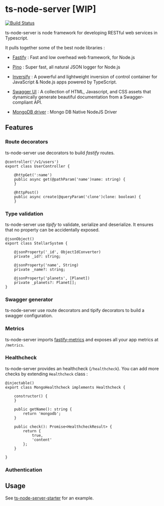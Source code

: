 # ts-node-server [WIP]
[![Build Status](https://travis-ci.com/henry781/ts-node-server.svg?branch=master)](https://travis-ci.com/henry781/ts-node-server)

ts-node-server is node framework for developing RESTful web services in Typescript.

It pulls together some of the best node libraries :

* [Fastify](https://github.com/fastify/fastify) : Fast and low overhead web framework, for Node.js

* [Pino](https://github.com/pinojs/pino) : Super fast, all natural JSON logger for Node.js

* [Inversify](https://github.com/inversify/InversifyJS) : A powerful and lightweight inversion of control container for JavaScript & Node.js apps powered by TypeScript.

* [Swagger UI](https://github.com/swagger-api/swagger-ui) : A collection of HTML, Javascript, and CSS assets that dynamically generate beautiful documentation from a Swagger-compliant API.

* [MongoDB driver](https://github.com/mongodb/node-mongodb-native) : Mongo DB Native NodeJS Driver

## Features

### Route decorators

ts-node-server use decorators to build *fastify* routes. 

```
@controller('/v1/users')
export class UserController {

    @httpGet(':name')
    public async get(@pathParam('name')name: string) {
    }

    @httpPost()
    public async create(@queryParam('clone')clone: boolean) {
    }
```

### Type validation

ts-node-server use *tipify* to validate, serialize and deserialize. It ensures that no property can be accidentally exposed.

```
@jsonObject()
export class StellarSystem {

    @jsonProperty('_id', ObjectIdConverter)
    private _id?: string;

    @jsonProperty('name', String)
    private _name?: string;

    @jsonProperty('planets', [Planet])
    private _planets?: Planet[];
} 
```

### Swagger generator

ts-node-server use route decorators and tipify decorators to build a swagger configuration.

### Metrics

ts-node-server imports [fastify-metrics](https://github.com/fastify/fastify-metrics) and exposes all your app metrics at `/metrics`.

### Healthcheck

ts-node-server provides an healthcheck (`/healthcheck`). You can add more checks by extending `Healthcheck` class :

```
@injectable()
export class MongoHealthcheck implements Healthcheck {

    constructor() {
    }

    public getName(): string {
        return 'mongodb';
    }

    public check(): Promise<HealthcheckResult> {
        return {
            true,
            'content'
        };
    }

}
```

### Authentication

## Usage

See [ts-node-server-starter](https://github.com/henry781/ts-node-server-starter) for an example.
